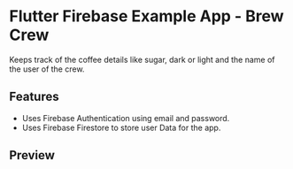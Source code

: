 # Flutter Firebase Example App - Brew Crew

Keeps track of the coffee details like sugar, dark or light and the name of the user of the crew.

## Features
- Uses Firebase Authentication using email and password.
- Uses Firebase Firestore to store user Data for the app.

## Preview


